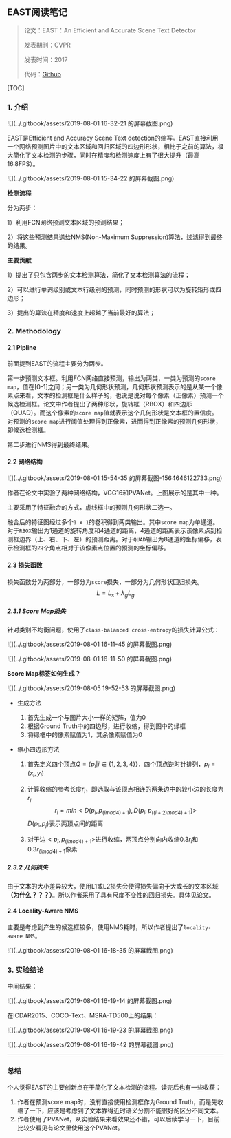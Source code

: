 ## EAST阅读笔记

> 论文：EAST：An Efficient and Accurate Scene Text Detector
>
> 发表期刊：CVPR
>
> 发表时间：2017
>
> 代码：[Github](https://github.com/argman/EAST)

[TOC]

### 1. 介绍

![](../.gitbook/assets/2019-08-01 16-32-21 的屏幕截图.png)

EAST是Efficient and Accuracy Scene Text  detection的缩写。EAST直接利用一个网络预测图片中的文本区域和回归区域的四边形形状，相比于之前的算法，极大简化了文本检测的步骤，同时在精度和检测速度上有了很大提升（最高16.8FPS）。

![](../.gitbook/assets/2019-08-01 15-34-22 的屏幕截图.png)

**检测流程**

分为两步：

1）利用FCN网络预测文本区域的预测结果；

2）将这些预测结果送给NMS(Non-Maximum Suppression)算法，过滤得到最终的结果。

**主要贡献**

1）提出了只包含两步的文本检测算法，简化了文本检测算法的流程；

2）可以进行单词级别或文本行级别的预测，同时预测的形状可以为旋转矩形或四边形；

3）提出的算法在精度和速度上超越了当前最好的算法；

### 2. Methodology

#### 2.1 Pipline

前面提到EAST的流程主要分为两步。

第一步预测文本框。利用FCN网络直接预测，输出为两类，一类为预测的`score map`，值在[0-1]之间；另一类为几何形状预测，几何形状预测表示的是从某一个像素点来看，文本的检测框是什么样子的，也说是说对每个像素（正像素）预测一个候选检测框。论文中作者提出了两种形状，旋转框（RBOX）和四边形（QUAD）。而这个像素的`score map`值就表示这个几何形状是文本框的置信度。对预测的`score map`进行阈值处理得到正像素，进而得到正像素的预测几何形状，即候选检测框。

第二步进行NMS得到最终结果。

#### 2.2 网络结构

![](../.gitbook/assets/2019-08-01 15-54-35 的屏幕截图-1564646122733.png)

作者在论文中实验了两种网络结构，VGG16和PVANet。上图展示的是其中一种。

主要采用了特征融合的方式，虚线框中的预测几何形状二选一。

融合后的特征图经过多个`1 x 1`的卷积得到两类输出。其中`score map`为单通道。对于`RBOX`输出为1通道的旋转角度和4通道的距离，4通道的距离表示该像素点到检测框边界（上、右、下、左）的预测距离。对于`QUAD`输出为8通道的坐标偏移，表示检测框的四个角点相对于该像素点位置的预测的坐标偏移。

#### 2.3 损失函数

损失函数分为两部分，一部分为`score`损失，一部分为几何形状回归损失。
$$
L=L_s+\lambda_gL_g
$$

##### 2.3.1 Score Map损失

针对类别不均衡问题，使用了`class-balanced cross-entropy`的损失计算公式：

![](../.gitbook/assets/2019-08-01 16-11-45 的屏幕截图.png)

![](../.gitbook/assets/2019-08-01 16-11-50 的屏幕截图.png)

**Score Map标签如何生成？**

![](../.gitbook/assets/2019-08-05 19-52-53 的屏幕截图.png)

* 生成方法

  1. 首先生成一个与图片大小一样的矩阵，值为0
  2. 根据Ground Truth中的四边形，进行收缩，得到图中的绿框
  3. 将绿框中的像素赋值为1，其余像素赋值为0

* 缩小四边形方法

  1. 首先定义四个顶点$Q=\{p_i|i \in \{1,2,3,4\} \}$，四个顶点逆时针排列，$p_i=(x_i,y_i)$

  2. 计算收缩的参考长度$r_i$，即选取与该顶点相连的两条边中的较小边的长度为$r_i$
     $$
     r_i=min<D(p_i,p_{(i mod 4)+1}),D(p_i,p_{((i+2)mod 4) +1})>
     $$
     $D(p_i,p_j)$表示两顶点间的距离

  3. 对于边$<p_i,p_{(i mod 4)+1}>$进行收缩，两顶点分别向内收缩$0.3r_i$和$0.3r_{(imod4)+1}$像素

##### 2.3.2 几何损失

由于文本的大小差异较大，使用L1或L2损失会使得损失偏向于大或长的文本区域 **（为什么？？？）**。所以作者采用了具有尺度不变性的回归损失。具体见论文。

#### 2.4 Locality-Aware NMS

主要是考虑到产生的候选框较多，使用NMS耗时，所以作者提出了`locality-aware NMS`。

![](../.gitbook/assets/2019-08-01 16-18-35 的屏幕截图.png)

### 3. 实验结论

中间结果：

![](../.gitbook/assets/2019-08-01 16-19-14 的屏幕截图.png)

在ICDAR2015、COCO-Text、MSRA-TD500上的结果：

![](../.gitbook/assets/2019-08-01 16-19-23 的屏幕截图.png)

![](../.gitbook/assets/2019-08-01 16-19-42 的屏幕截图.png)

------

### 总结

个人觉得EAST的主要创新点在于简化了文本检测的流程。读完后也有一些收获：

1. 作者在预测score map时，没有直接使用检测框作为Ground Truth，而是先收缩了一下，应该是考虑到了文本靠得近时语义分割不能很好的区分不同文本。
2. 作者使用了PVANet，从实验结果来看效果还不错，可以后续学习一下，目前比较少看见有论文里使用这个PVANet。